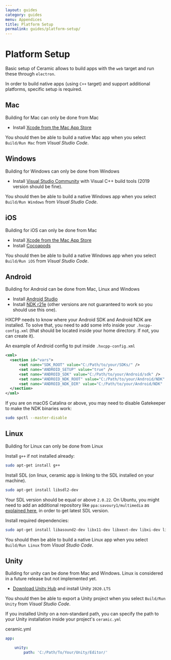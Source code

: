 ```yaml
---
layout: guides
category: guides
menu: Appendices
title: Platform Setup
permalink: guides/platform-setup/
---
```

# Platform Setup

Basic setup of Ceramic allows to build apps with the `web` target and run these through `electron`.

In order to build native apps (using `C++` target) and support additional platforms, specific setup is required.

## Mac

<p class="extra-info">Building for Mac can only be done from Mac<p>

* Install [Xcode from the Mac App Store](https://apps.apple.com/fr/app/xcode/id497799835?mt=12)

You should then be able to build a native Mac app when you select `Build/Run Mac` from _Visual Studio Code_.

## Windows

<p class="extra-info">Building for Windows can only be done from Windows<p>

* Install [Visual Studio Community](https://www.visualstudio.com/en-us/products/visual-studio-community-vs.aspx) with Visual C++ build tools (2019 version should be fine).

You should then be able to build a native Windows app when you select `Build/Run Windows` from _Visual Studio Code_.

## iOS

<p class="extra-info">Building for iOS can only be done from Mac<p>

* Install [Xcode from the Mac App Store](https://apps.apple.com/fr/app/xcode/id497799835?mt=12)
* Install [Cocoapods](https://cocoapods.org/)

You should then be able to build a native Windows app when you select `Build/Run iOS` from _Visual Studio Code_.

## Android

<p class="extra-info">Building for Android can be done from Mac, Linux and Windows<p>

* Install [Android Studio](https://developer.android.com/studio)
* Install [NDK r21e](https://github.com/android/ndk/wiki/Unsupported-Downloads#r21e) (other versions are not guaranteed to work so you should use this one).

HXCPP needs to know where your Android SDK and Android NDK are installed. To solve that, you need to add some info inside your `.hxcpp-config.xml` (that should be located inside your home directory. If not, you can create it).

<div class="codename">An example of Android config to put inside <code>.hxcpp-config.xml</code></div>

```xml
<xml>
  <section id="vars">
      <set name="SDK_ROOT" value="C:/Path/to/your/SDKs/" />
      <set name="ANDROID_SETUP" value="true" />
      <set name="ANDROID_SDK" value="C:/Path/to/your/Android/sdk" />
      <set name="ANDROID_NDK_ROOT" value="C:/Path/to/your/Android/NDK" />
      <set name="ANDROID_NDK_DIR" value="C:/Path/to/your/Android/NDK"  />
  </section>
</xml>
```

If you are on macOS Catalina or above, you may need to disable Gatekeeper to make the NDK binaries work:

```bash
sudo spctl --master-disable
```

## Linux

<p class="extra-info">Building for Linux can only be done from Linux<p>

Install `g++` if not installed already:

```bash
sudo apt-get install g++
```

Install SDL (on linux, ceramic app is linking to the SDL installed on your machine).

```bash
sudo apt-get install libsdl2-dev
```

<p class="extra-info">
Your SDL version should be equal or above <code>2.0.22</code>. On Ubuntu, you might need to add an additional repository like <code>ppa:savoury1/multimedia</code> as <a href="https://github.com/TerryCavanagh/VVVVVV/issues/618#issuecomment-968338212">explained here</a>, in order to get latest SDL version.
</p>

Install required dependencies:

```bash
sudo apt-get install libasound2-dev libx11-dev libxext-dev libxi-dev libxrandr-dev libxinerama-dev libglfw3-dev libgl1-mesa-dev libglu1-mesa-dev libopenal-dev
```

You should then be able to build a native Linux app when you select `Build/Run Linux` from _Visual Studio Code_.

## Unity

<p class="extra-info">Building for unity can be done from Mac and Windows. Linux is considered in a future release but not implemented yet.</p>

* [Download Unity Hub](https://unity3d.com/get-unity/download) and install Unity `2020.LTS`

You should then be able to export a Unity project when you select `Build/Run Unity` from _Visual Studio Code_.

If you installed Unity on a non-standard path, you can specify the path to your Unity installation inside your project's `ceramic.yml`

<div class="codename">ceramic.yml</div>

```yaml
app:

    unity:
        path: 'C:/Path/To/Your/Unity/Editor/'
```